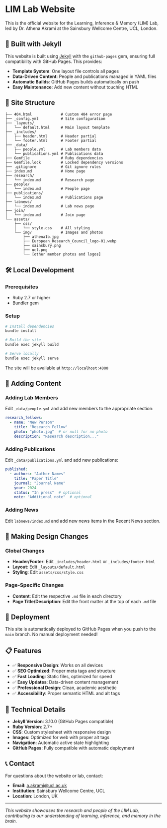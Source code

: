 # LIM Lab Website

This is the official website for the Learning, Inference & Memory (LIM) Lab, led by Dr. Athena Akrami at the Sainsbury Wellcome Centre, UCL, London.

## 🚀 Built with Jekyll

This website is built using [Jekyll](https://jekyllrb.com/) with the `github-pages` gem, ensuring full compatibility with GitHub Pages. This provides:

- **Template System**: One layout file controls all pages
- **Data-Driven Content**: People and publications managed in YAML files
- **Automatic Builds**: GitHub Pages builds automatically on push
- **Easy Maintenance**: Add new content without touching HTML

## 📁 Site Structure

```
├── 404.html             # Custom 404 error page
├── _config.yml          # Site configuration
├── _layouts/
│   └── default.html     # Main layout template
├── _includes/
│   ├── header.html      # Header partial
│   └── footer.html      # Footer partial
├── _data/
│   ├── people.yml       # Lab members data
│   └── publications.yml # Publications data
├── Gemfile              # Ruby dependencies
├── Gemfile.lock         # Locked dependency versions
├── .gitignore           # Git ignore rules
├── index.md             # Home page
├── research/
│   └── index.md         # Research page
├── people/
│   └── index.md         # People page
├── publications/
│   └── index.md         # Publications page
├── labnews/
│   └── index.md         # Lab news page
├── join/
│   └── index.md         # Join page
└── assets/
    ├── css/
    │   └── style.css    # All styling
    └── img/             # Images and photos
        ├── athena1b.jpg
        ├── European_Research_Council_logo-01.webp
        ├── sainsbury.png
        ├── ucl.png
        └── [other member photos and logos]
```

## 🛠️ Local Development

### Prerequisites
- Ruby 2.7 or higher
- Bundler gem

### Setup
```bash
# Install dependencies
bundle install

# Build the site
bundle exec jekyll build

# Serve locally
bundle exec jekyll serve
```

The site will be available at `http://localhost:4000`

## 📝 Adding Content

### Adding Lab Members
Edit `_data/people.yml` and add new members to the appropriate section:

```yaml
research_fellows:
  - name: "New Person"
    title: "Research Fellow"
    photo: "photo.jpg"  # or null for no photo
    description: "Research description..."
```

### Adding Publications
Edit `_data/publications.yml` and add new publications:

```yaml
published:
  - authors: "Author Names"
    title: "Paper Title"
    journal: "Journal Name"
    year: 2024
    status: "In press"  # optional
    note: "Additional note"  # optional
```

### Adding News
Edit `labnews/index.md` and add new news items in the Recent News section.

## 🎨 Making Design Changes

### Global Changes
- **Header/Footer**: Edit `_includes/header.html` or `_includes/footer.html`
- **Layout**: Edit `_layouts/default.html`
- **Styling**: Edit `assets/css/style.css`

### Page-Specific Changes
- **Content**: Edit the respective `.md` file in each directory
- **Page Title/Description**: Edit the front matter at the top of each `.md` file

## 🚀 Deployment

This site is automatically deployed to GitHub Pages when you push to the `main` branch. No manual deployment needed!

## 📋 Features

- ✅ **Responsive Design**: Works on all devices
- ✅ **SEO Optimized**: Proper meta tags and structure
- ✅ **Fast Loading**: Static files, optimized for speed
- ✅ **Easy Updates**: Data-driven content management
- ✅ **Professional Design**: Clean, academic aesthetic
- ✅ **Accessibility**: Proper semantic HTML and alt tags

## 🔧 Technical Details

- **Jekyll Version**: 3.10.0 (GitHub Pages compatible)
- **Ruby Version**: 2.7+
- **CSS**: Custom stylesheet with responsive design
- **Images**: Optimized for web with proper alt tags
- **Navigation**: Automatic active state highlighting
- **GitHub Pages**: Fully compatible with automatic deployment

## 📞 Contact

For questions about the website or lab, contact:
- **Email**: a.akrami@ucl.ac.uk
- **Institution**: Sainsbury Wellcome Centre, UCL
- **Location**: London, UK

---

*This website showcases the research and people of the LIM Lab, contributing to our understanding of learning, inference, and memory in the brain.*